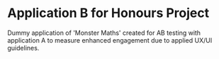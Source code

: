# Application B for Honours Project
Dummy application of 'Monster Maths' created for AB testing with application A to measure enhanced engagement due to applied UX/UI guidelines.
